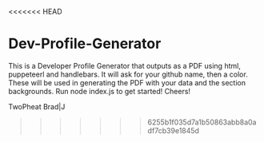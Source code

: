 <<<<<<< HEAD

# Dev-Profile-Generator
This is a Developer Profile Generator that outputs as a PDF using html, puppeteerl and handlebars. It will ask for your github name, then a color. These will be used in generating the PDF with your data and the section backgrounds. Run node index.js to get started! Cheers!

TwoPheat
Brad|J
>>>>>>> 6255b1f035d7a1b50863abb8a0adf7cb39e1845d
